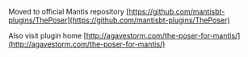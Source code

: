 Moved to official Mantis repository [https://github.com/mantisbt-plugins/ThePoser](https://github.com/mantisbt-plugins/ThePoser)

Also visit plugin home [http://agavestorm.com/the-poser-for-mantis/](http://agavestorm.com/the-poser-for-mantis/)


